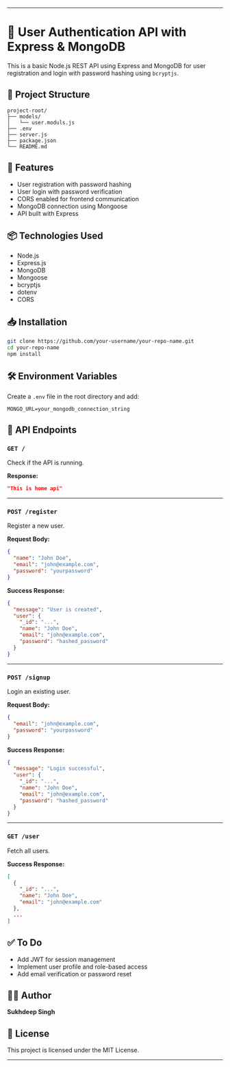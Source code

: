 
---

# 🧠 User Authentication API with Express & MongoDB

This is a basic Node.js REST API using Express and MongoDB for user registration and login with password hashing using `bcryptjs`.

## 📁 Project Structure

```
project-root/
├── models/
│   └── user.moduls.js
├── .env
├── server.js
├── package.json
└── README.md
```

## 🚀 Features

* User registration with password hashing
* User login with password verification
* CORS enabled for frontend communication
* MongoDB connection using Mongoose
* API built with Express

## 📦 Technologies Used

* Node.js
* Express.js
* MongoDB
* Mongoose
* bcryptjs
* dotenv
* CORS

## 📥 Installation

```bash
git clone https://github.com/your-username/your-repo-name.git
cd your-repo-name
npm install
```

## 🛠️ Environment Variables

Create a `.env` file in the root directory and add:

```
MONGO_URL=your_mongodb_connection_string
```

## 🧪 API Endpoints

### `GET /`

Check if the API is running.

**Response:**

```json
"This is home api"
```

---

### `POST /register`

Register a new user.

**Request Body:**

```json
{
  "name": "John Doe",
  "email": "john@example.com",
  "password": "yourpassword"
}
```

**Success Response:**

```json
{
  "message": "User is created",
  "user": {
    "_id": "...",
    "name": "John Doe",
    "email": "john@example.com",
    "password": "hashed_password"
  }
}
```

---

### `POST /signup`

Login an existing user.

**Request Body:**

```json
{
  "email": "john@example.com",
  "password": "yourpassword"
}
```

**Success Response:**

```json
{
  "message": "Login successful",
  "user": {
    "_id": "...",
    "name": "John Doe",
    "email": "john@example.com",
    "password": "hashed_password"
  }
}
```

---

### `GET /user`

Fetch all users.

**Success Response:**

```json
[
  {
    "_id": "...",
    "name": "John Doe",
    "email": "john@example.com"
  },
  ...
]
```

## ✅ To Do

* Add JWT for session management
* Implement user profile and role-based access
* Add email verification or password reset

## 🧑‍💻 Author

**Sukhdeep Singh**

## 📜 License

This project is licensed under the MIT License.

---

